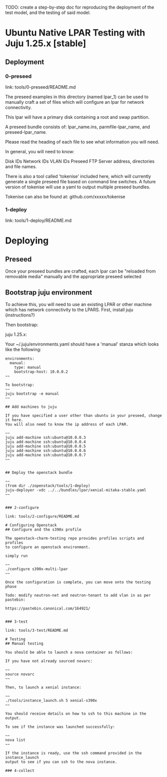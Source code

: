 TODO: create a step-by-step doc for reproducing the deployment of the test model, and the testing of said model.

# Ubuntu Native LPAR Testing with Juju 1.25.x [stable]
## Deployment

### 0-preseed

link: tools/0-preseed/README.md

The preseed examples in this directory (named lpar_1) can be used to manually
craft a set of files which will configure an lpar for network connectivity. 

This lpar will have a primary disk containing a root and swap partition.

A preseed bundle consists of: lpar_name.ins, parmfile-lpar_name, and 
preseed-lpar_name.

Please read the heading of each file to see what information you will need.

In general, you will need to know:

Disk IDs
Network IDs
VLAN IDs
Preseed FTP Server address, directories and file names.

There is also a tool called 'tokenise' included here, which will currently
generate a single preseed file based on command line switches. A future version
of tokenise will use a yaml to output multiple preseed bundles.

Tokenise can also be found at: github.com/xxxxx/tokenise

### 1-deploy

link: tools/1-deploy/README.md

# Deploying 

## Preseed

Once your preseed bundles are crafted, each lpar can be "reloaded from removable 
media" manually and the appropriate preseed selected

## Bootstrap juju environment

To achieve this, you will need to use an existing LPAR or other machine which 
has network connectivity to the LPARS. First, install juju (instructions?)

Then bootstrap:

juju 1.25.x:

Your ~/.juju/environments.yaml should have a 'manual' stanza which looks like
the following:

~~~~
environments:
  manual:
    type: manual
    bootstrap-host: 10.0.0.2
~~

To bootstrap: 
~~
juju bootstrap -e manual
~~

## Add machines to juju

If you have specified a user other than ubuntu in your preseed, change it here.
You will also need to know the ip address of each LPAR.

~~
juju add-machine ssh:ubuntu@10.0.0.3
juju add-machine ssh:ubuntu@10.0.0.4
juju add-machine ssh:ubuntu@10.0.0.5
juju add-machine ssh:ubuntu@10.0.0.6
juju add-machine ssh:ubuntu@10.0.0.7
~~


## Deploy the openstack bundle

~~
(from dir ./zopenstack/tools/1-deploy)
juju-deployer -vdc ../../bundles/lpar/xenial-mitaka-stable.yaml
~~


### 2-configure

link: tools/2-configure/README.md

# Configuring Openstack
## Configure and the s390x profile

The openstack-charm-testing repo provides profiles scripts and profiles
to configure an openstack environment.

simply run 

~~
./configure s390x-multi-lpar
~~

Once the configuration is complete, you can move onto the testing phase

Todo: modify neutron-net and neutron-tenant to add vlan in as per pastebin:

https://pastebin.canonical.com/164921/


### 3-test

link: tools/3-test/README.md

# Testing
## Manual testing

You should be able to launch a nova container as follows:

If you have not already sourced novarc:

~~
source novarc
~~

Then, to launch a xenial instance:

~~
./tools/instance_launch.sh 5 xenial-s390x
~~

You should receive details on how to ssh to this machine in the output.

To see if the instance was launched successfully:

~~
nova list
~~

If the instance is ready, use the ssh command provided in the instance_launch
output to see if you can ssh to the nova instance.

### 4-collect




